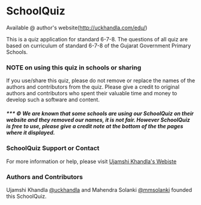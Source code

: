 SchoolQuiz
=============
Available @ author's website(http://uckhandla.com/edu/)

This is a quiz application for standard 6-7-8.
The questions of all quiz are based on curriculum of standard 6-7-8 of the Gujarat Government Primary Schools.

### NOTE on using this quiz in schools or sharing
If you use/share this quiz, please do not remove or replace the names of the authors and contributors from the quiz.
Please give a credit to original authors and contributors who spent their valuable time and money to develop such a software and content.

##### *** &copy; We are known that some schools are using our SchoolQuiz on their website and they removed our names, it is not fair. However SchoolQuiz is free to use, please give a credit note at the bottom of the the pages where it displayed.

### SchoolQuiz Support or Contact
For more information or help, please visit [Ujamshi Khandla's Webiste](http://uckhandla.com/edu/)

### Authors and Contributors
Ujamshi Khandla [@uckhandla](https://github.com/uckhandla) and Mahendra Solanki [@mmsolanki](https://github.com/mmsolanki) founded this SchoolQuiz.

